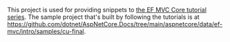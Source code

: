 This project is used for providing snippets to [the EF MVC Core tutorial series](../../../intro.md). The sample project that's built by following the tutorials is at https://github.com/dotnet/AspNetCore.Docs/tree/main/aspnetcore/data/ef-mvc/intro/samples/cu-final.